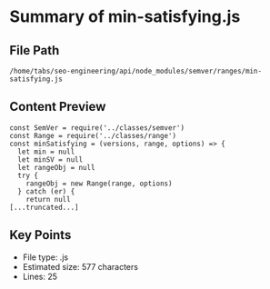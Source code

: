 # Summary of min-satisfying.js
  
## File Path
`/home/tabs/seo-engineering/api/node_modules/semver/ranges/min-satisfying.js`

## Content Preview
```
const SemVer = require('../classes/semver')
const Range = require('../classes/range')
const minSatisfying = (versions, range, options) => {
  let min = null
  let minSV = null
  let rangeObj = null
  try {
    rangeObj = new Range(range, options)
  } catch (er) {
    return null
[...truncated...]
```

## Key Points
- File type: .js
- Estimated size: 577 characters
- Lines: 25

